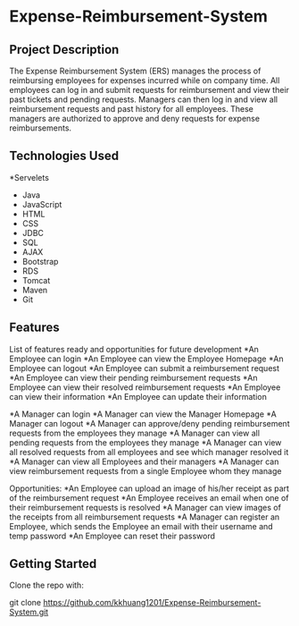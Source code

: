 # Expense-Reimbursement-System

## Project Description

The Expense Reimbursement System (ERS) manages the process of reimbursing employees for expenses incurred while on company time. All employees can log in and submit requests for reimbursement and view their past tickets and pending requests. Managers can then log in and view all reimbursement requests and past history for all employees. These managers are authorized to approve and deny requests for expense reimbursements.


## Technologies Used

*Servelets
* Java
* JavaScript
* HTML
* CSS
* JDBC
* SQL
* AJAX
* Bootstrap
* RDS
* Tomcat
* Maven
* Git

## Features

List of features ready and opportunities for future development
*An Employee can login
*An Employee can view the Employee Homepage
*An Employee can logout
*An Employee can submit a reimbursement request
*An Employee can view their pending reimbursement requests
*An Employee can view their resolved reimbursement requests
*An Employee can view their information
*An Employee can update their information

*A Manager can login
*A Manager can view the Manager Homepage
*A Manager can logout
*A Manager can approve/deny pending reimbursement requests from the employees they manage
*A Manager can view all pending requests from the employees they manage
*A Manager can view all resolved requests from all employees and see which manager resolved it
*A Manager can view all Employees and their managers
*A Manager can view reimbursement requests from a single Employee whom they manage




Opportunities:
*An Employee can upload an image of his/her receipt as part of the reimbursement request
*An Employee receives an email when one of their reimbursement requests is resolved
*A Manager can view images of the receipts from all reimbursement requests
*A Manager can register an Employee, which sends the Employee an email with their username and temp password 
*An Employee can reset their password

## Getting Started

Clone the repo with:

git clone https://github.com/kkhuang1201/Expense-Reimbursement-System.git


